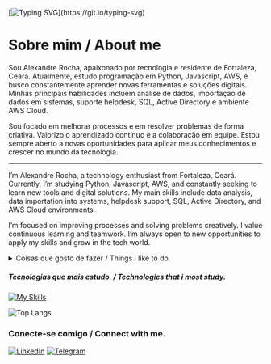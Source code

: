 [![Typing SVG](https://readme-typing-svg.herokuapp.com?font=Fira+Code&size=26&pause=1000&width=435&lines=Ol%C3%A1+mundo!+Me+chamo+Alexandre+Rocha.;Seja+muito+bem+vindo+ao+perfil.;Hello+World+!+My+name+is+Alexandre+Rocha.;Welcome+to+my+profile.)](https://git.io/typing-svg)
 # Sobre mim / About me
 Sou Alexandre Rocha, apaixonado por tecnologia e residente de Fortaleza, Ceará. Atualmente, estudo programação em Python, Javascript, AWS, e busco constantemente aprender novas ferramentas e soluções digitais. Minhas principais habilidades incluem análise de dados, importação de dados em sistemas, suporte helpdesk, SQL, Active Directory e ambiente AWS Cloud.

Sou focado em melhorar processos e em resolver problemas de forma criativa. Valorizo o aprendizado contínuo e a colaboração em equipe. Estou sempre aberto a novas oportunidades para aplicar meus conhecimentos e crescer no mundo da tecnologia.

------------------------------------------------------------------------------------------------------------------------------------------------------------------------------------------------------------------------------

I’m Alexandre Rocha, a technology enthusiast from Fortaleza, Ceará. Currently, I’m studying Python, Javascript, AWS, and constantly seeking to learn new tools and digital solutions. My main skills include data analysis, data importation into systems, helpdesk support, SQL, Active Directory, and AWS Cloud environments.

I’m focused on improving processes and solving problems creatively. I value continuous learning and teamwork. I’m always open to new opportunities to apply my skills and grow in the tech world.
 
 <details>
   <summary>Coisas que gosto de fazer / Things i like to do.</summary>
 
   
 |  |  |
 |-----:|-----------|
 |     Andar de moto / Riding motorcycle| <img src="https://media3.giphy.com/media/v1.Y2lkPTc5MGI3NjExOTk5NmthZmwxYTE2cGVsaHNzMnA1bnk0Z2g3ZDF0bGU0aTNrYTJ2cCZlcD12MV9pbnRlcm5hbF9naWZfYnlfaWQmY3Q9Zw/12CSpwCtoy1Vfy/giphy.gif" width="50" height="50" />|
 |     Codar / Coding| <img src="https://media0.giphy.com/media/v1.Y2lkPTc5MGI3NjExZ2szY2R6NmV0cG92cms0ejM1dWdmMDFmNzZsaThkY2FjMWR0bGJiciZlcD12MV9pbnRlcm5hbF9naWZfYnlfaWQmY3Q9Zw/Dh5q0sShxgp13DwrvG/giphy.gif" width="50" height="50" />   |
 |     Jogar / play| <img src="https://media4.giphy.com/media/v1.Y2lkPTc5MGI3NjExZW4wMjNsNHhoaHZ2MzFmNm94czN3amNiMWY2NDZwbTAzcm9menpnbyZlcD12MV9pbnRlcm5hbF9naWZfYnlfaWQmY3Q9Zw/kYDFO3rkOHrkQ/giphy.gif" width="50" height="50" />       |
 </details>
 
 ##### Tecnologias que mais estudo. / Technologies that i most study.
 [![My Skills](https://skillicons.dev/icons?i=aws,js,html,css,py)](https://skillicons.dev)
 
 ![Top Langs](https://github-readme-stats-git-masterrstaa-rickstaa.vercel.app/api/top-langs/?username=SEUUSERNAME&layout=compact&bg_color=000&border_color=30A3DC&title_color=E94D5F&text_color=FFF)
 
 ### Conecte-se comigo / Connect with me.
 [![LinkedIn](https://img.shields.io/badge/LinkedIn-0077B5?style=for-the-badge&logo=linkedin&logoColor=white)](https://www.linkedin.com/in/alexandre-rochadev/)
 [![Telegram](https://img.shields.io/badge/Telegram-000?style=for-the-badge&logo=telegram&logoColor=2CA5E0)](https://t.me/@alexandrerochaTi)

